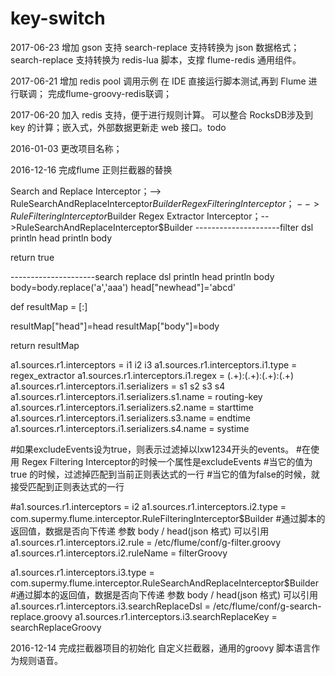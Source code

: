 # key-switch
2017-06-23
    增加 gson 支持
    search-replace 支持转换为 json 数据格式；
    search-replace 支持转换为 redis-lua 脚本，支撑 flume-redis 通用组件。
   
    

2017-06-21
    增加 redis pool 调用示例
    在 IDE 直接运行脚本测试,再到 Flume 进行联调；
    完成flume-groovy-redis联调；
    
2017-06-20
    加入 redis 支持，便于进行规则计算。
    可以整合 RocksDB涉及到 key 的计算；嵌入式，外部数据更新走 web 接口。todo
    
2016-01-03
    更改项目名称；
    
    
2016-12-16 完成flume 正则拦截器的替换

Search and Replace Interceptor；--> RuleSearchAndReplaceInterceptor$Builder
Regex Filtering Interceptor；  -->RuleFilteringInterceptor$Builder
Regex Extractor Interceptor；-->RuleSearchAndReplaceInterceptor$Builder
---------------------filter dsl
println head
println body

return true

---------------------search replace dsl
println head
println body
body=body.replace('a','aaa')
head["newhead"]='abcd'

def resultMap = [:]

resultMap["head"]=head
resultMap["body"]=body

return resultMap



a1.sources.r1.interceptors = i1 i2 i3
a1.sources.r1.interceptors.i1.type = regex_extractor
a1.sources.r1.interceptors.i1.regex = (.+):(.+):(.+):(.+)
a1.sources.r1.interceptors.i1.serializers = s1 s2 s3 s4
a1.sources.r1.interceptors.i1.serializers.s1.name = routing-key
a1.sources.r1.interceptors.i1.serializers.s2.name = starttime
a1.sources.r1.interceptors.i1.serializers.s3.name = endtime
a1.sources.r1.interceptors.i1.serializers.s4.name = systime

#如果excludeEvents设为true，则表示过滤掉以lxw1234开头的events。
#在使用 Regex Filtering Interceptor的时候一个属性是excludeEvents
#当它的值为true 的时候，过滤掉匹配到当前正则表达式的一行
#当它的值为false的时候，就接受匹配到正则表达式的一行

#a1.sources.r1.interceptors = i2
a1.sources.r1.interceptors.i2.type = com.supermy.flume.interceptor.RuleFilteringInterceptor$Builder
#通过脚本的返回值，数据是否向下传递 参数 body / head(json 格式) 可以引用
a1.sources.r1.interceptors.i2.rule = /etc/flume/conf/g-filter.groovy
a1.sources.r1.interceptors.i2.ruleName = filterGroovy

a1.sources.r1.interceptors.i3.type = com.supermy.flume.interceptor.RuleSearchAndReplaceInterceptor$Builder
#通过脚本的返回值，数据是否向下传递 参数 body / head(json 格式) 可以引用
a1.sources.r1.interceptors.i3.searchReplaceDsl = /etc/flume/conf/g-search-replace.groovy
a1.sources.r1.interceptors.i3.searchReplaceKey = searchReplaceGroovy


2016-12-14 完成拦截器项目的初始化
自定义拦截器，通用的groovy 脚本语言作为规则语音。

